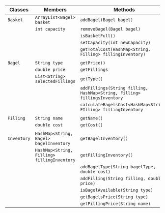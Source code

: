 
| Classes     | Members                                     | Methods                                                                  |
|-------------|---------------------------------------------|--------------------------------------------------------------------------|
| `Basket`    | `ArrayList<Bagel> basket`                   | `addBagel(Bagel bagel)`                                                  |
|             | `int capacity`                              | `removeBagel(Bagel bagel)`                                               |
|             |                                             | `isBasketFull()`                                                         |
|             |                                             | `setCapacity(int newCapacity)`                                           |
|             |                                             | `getTotalCost(HashMap<String, Filling> fillingInventory)`                |
|             |                                             |                                                                          |
| `Bagel`     | `String type`                               | `getPrice()`                                                             |
|             | `double price`                              | `getFillings`                                                            |
|             | `List<String> selectedFillings`             | `getType()`                                                              |
|             |                                             | `addFillings(String filling, HashMap<String, Filling> fillingsInventory` |
|             |                                             | `calculateBagelsCost<HashMap<String, FIlling> fillingInventory`          |
|             |                                             |                                                                          |
| `Filling`   | `String name`                               | `getName()`                                                              |
|             | `double cost`                               | `getCost()`                                                              |
|             |                                             |                                                                          |
| `Inventory` | `HashMap<String, Bagel> bagelInventory`     | `getBagelInventory()`                                                    |
|             | `HashMap<String, Filling> fillingInventory` | `getFillingInventory()`                                                  |
|             |                                             | `addBagelType(String bagelType, double cost)`                            |
|             |                                             | `addFilling(String filling, double price)`                               |
|             |                                             | `isBagelAvailable(String type)`                                          |
|             |                                             | `getBagelsPrice(String type)`                                            |
|             |                                             | `getFillingPrice(String name)`                                           |

